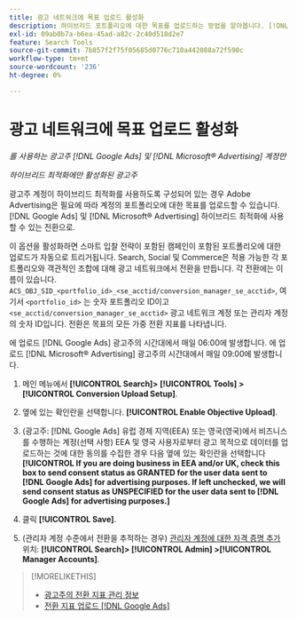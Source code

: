 ```yaml
---
title: 광고 네트워크에 목표 업로드 활성화
description: 하이브리드 포트폴리오에 대한 목표를 업로드하는 방법을 알아봅니다. [!DNL Google Ads] 및 [!DNL Microsoft® Advertising].
exl-id: 09ab0b7a-b6ea-45ad-a82c-2c40d518d2e7
feature: Search Tools
source-git-commit: 7b857f2f75f05685d0776c710a442088a72f590c
workflow-type: tm+mt
source-wordcount: '236'
ht-degree: 0%

---
```


# 광고 네트워크에 목표 업로드 활성화

*를 사용하는 광고주 [!DNL Google Ads] 및 [!DNL Microsoft® Advertising] 계정만*

*하이브리드 최적화에만 활성화된 광고주*

광고주 계정이 하이브리드 최적화를 사용하도록 구성되어 있는 경우 Adobe Advertising은 필요에 따라 계정의 포트폴리오에 대한 목표를 업로드할 수 있습니다. [!DNL Google Ads] 및 [!DNL Microsoft® Advertising] 하이브리드 최적화에 사용할 수 있는 전환으로.

이 옵션을 활성화하면 스마트 입찰 전략이 포함된 캠페인이 포함된 포트폴리오에 대한 업로드가 자동으로 트리거됩니다. Search, Social 및 Commerce은 적용 가능한 각 포트폴리오와 객관적인 조합에 대해 광고 네트워크에서 전환을 만듭니다. 각 전환에는 이름이 있습니다. `ACS_OBJ_SID_<portfolio_id>_<se_acctid/conversion_manager_se_acctid>`, 여기서 `<portfolio_id>` 는 숫자 포트폴리오 ID이고 `<se_acctid/conversion_manager_se_acctid>` 광고 네트워크 계정 또는 관리자 계정의 숫자 ID입니다. 전환은 목표의 모든 가중 전환 지표를 나타냅니다.

에 업로드 [!DNL Google Ads] 광고주의 시간대에서 매일 06:00에 발생합니다. 에 업로드 [!DNL Microsoft® Advertising] 광고주의 시간대에서 매일 09:00에 발생합니다.

<!-- Note to self: Conversions tracked by Google Ads and by the Microsoft Advertising universal event tracking (UET) tag aren't re-uploaded to the ad networks. -->

1. 메인 메뉴에서 **[!UICONTROL Search]> [!UICONTROL Tools] >[!UICONTROL Conversion Upload Setup]**.

1. 옆에 있는 확인란을 선택합니다. **[!UICONTROL Enable Objective Upload]**.

1. (광고주: [!DNL Google Ads] 유럽 경제 지역(EEA) 또는 영국(영국)에서 비즈니스를 수행하는 계정(선택 사항) EEA 및 영국 사용자로부터 광고 목적으로 데이터를 업로드하는 것에 대한 동의를 수집한 경우 다음 옆에 있는 확인란을 선택합니다 **[!UICONTROL If you are doing business in EEA and/or UK, check this box to send consent status as GRANTED for the user data sent to [!DNL Google Ads] for advertising purposes. If left unchecked, we will send consent status as UNSPECIFIED for the user data sent to [!DNL Google Ads] for advertising purposes.]**

1. 클릭 **[!UICONTROL Save]**.

1. (관리자 계정 수준에서 전환을 추적하는 경우) [관리자 계정에 대한 자격 증명 추가](/help/search-social-commerce/admin/manager-accounts.md) 위치: **[!UICONTROL Search]> [!UICONTROL Admin] >[!UICONTROL Manager Accounts]**.

>[!MORELIKETHIS]
>
>* [광고주의 전환 지표 관리 정보](/help/search-social-commerce/admin/conversion-metrics/conversion-metric-about.md)
>* [전환 지표 업로드 [!DNL Google Ads]](conversion-metrics-upload-to-google.md)
